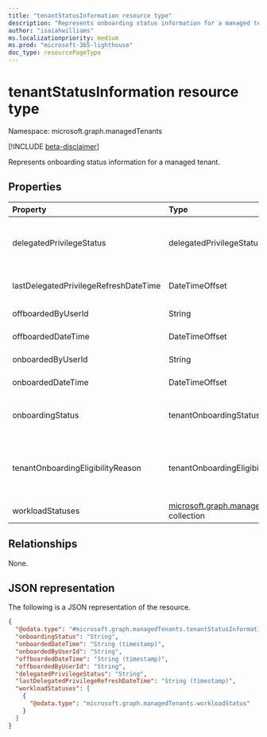 ```yaml
---
title: "tenantStatusInformation resource type"
description: "Represents onboarding status information for a managed tenant."
author: "isaiahwilliams"
ms.localizationpriority: medium
ms.prod: "microsoft-365-lighthouse"
doc_type: resourcePageType
---
```


# tenantStatusInformation resource type

Namespace: microsoft.graph.managedTenants

[!INCLUDE [beta-disclaimer](../../includes/beta-disclaimer.md)]

Represents onboarding status information for a managed tenant.

## Properties
|Property|Type|Description|
|:---|:---|:---|
|delegatedPrivilegeStatus|delegatedPrivilegeStatus|The status of the delegated admin privilege relationship between the managing entity and the managed tenant. Possible values are: `none`, `delegatedAdminPrivileges`, `unknownFutureValue`. Optional. Read-only.|
|lastDelegatedPrivilegeRefreshDateTime|DateTimeOffset|The date and time the delegated admin privileges status was updated. Optional. Read-only.|
|offboardedByUserId|String|The identifier for the account that offboarded the managed tenant. Optional. Read-only.|
|offboardedDateTime|DateTimeOffset|The date and time when the managed tenant was offboarded. Optional. Read-only.|
|onboardedByUserId|String|The identifier for the account that onboarded the managed tenant. Optional. Read-only.|
|onboardedDateTime|DateTimeOffset|The date and time when the managed tenant was onboarded. Optional. Read-only.|
|onboardingStatus|tenantOnboardingStatus|The onboarding status for the managed tenant.. Possible values are: `ineligible`, `inProcess`, `active`, `inactive`, `unknownFutureValue`. Optional. Read-only.|
|tenantOnboardingEligibilityReason|tenantOnboardingEligibilityReason|Organization's onboarding eligibility reason in Microsoft 365 Lighthouse.. Possible values are: `none`, `contractType`, `delegatedAdminPrivileges`,`usersCount`,`license` and `unknownFutureValue`. Optional. Read-only.|
|workloadStatuses|[microsoft.graph.managedTenants.workloadStatus](../resources/managedtenants-workloadstatus.md) collection|The collection of workload statues for the managed tenant. Optional. Read-only.|

## Relationships
None.

## JSON representation
The following is a JSON representation of the resource.
<!-- {
  "blockType": "resource",
  "@odata.type": "microsoft.graph.managedTenants.tenantStatusInformation"
}
-->
``` json
{
  "@odata.type": "#microsoft.graph.managedTenants.tenantStatusInformation",
  "onboardingStatus": "String",
  "onboardedDateTime": "String (timestamp)",
  "onboardedByUserId": "String",
  "offboardedDateTime": "String (timestamp)",
  "offboardedByUserId": "String",
  "delegatedPrivilegeStatus": "String",
  "lastDelegatedPrivilegeRefreshDateTime": "String (timestamp)",
  "workloadStatuses": [
    {
      "@odata.type": "microsoft.graph.managedTenants.workloadStatus"
    }
  ]
}
```

